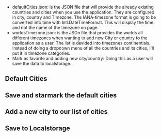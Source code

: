 - defaultCities.json: Is the JSON file that will provide the already existing countries and cities when you use the application. They are configured in city, country and Timezone. The IANA-timezone format is going to be converted into time with Intl.DateTimeFormat. This will display the time and not the name of the timezone on page.
- worldsTimezone.json: is the JSOn file that provides the worlds all different timezones when wanting to add new City or country to the application as a user. The list is devided into timezones continentials. Instead of doing a dropdown menu of all the countries and its cities, I'll put it in timezone categories.
- Mark as favorite and adding new city/country: Doing this as a user will save the data to localstorage. 


## Default Cities

## Save and starmark the default cities

## Add a new city to our list of cities

## Save to Localstorage

